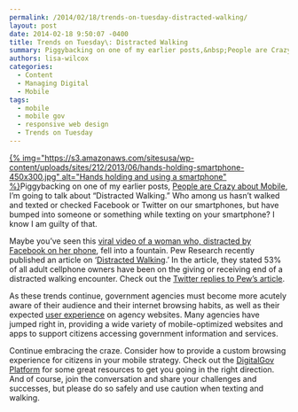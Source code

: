 ```yaml
---
permalink: /2014/02/18/trends-on-tuesday-distracted-walking/
layout: post
date: 2014-02-18 9:50:07 -0400
title: Trends on Tuesday\: Distracted Walking
summary: Piggybacking on one of my earlier posts,&nbsp;People are Crazy about Mobile, I&rsquo;m going to talk about &amp;#8220;Distracted Walking.&amp;#8221; Who among us hasn&amp;#8217;t walked and texted or checked Facebook or Twitter on our smartphones, but have bumped into someone or something while texting on your smartphone? I know
authors: lisa-wilcox
categories:
  - Content
  - Managing Digital
  - Mobile
tags:
  - mobile
  - mobile gov
  - responsive web design
  - Trends on Tuesday
---
```


[{% img="https://s3.amazonaws.com/sitesusa/wp-content/uploads/sites/212/2013/06/hands-holding-smartphone-450x300.jpg" alt="Hands holding and using a smartphone" %}](https://s3.amazonaws.com/sitesusa/wp-content/uploads/sites/212/2013/06/hands-holding-smartphone.jpg)Piggybacking on one of my earlier posts, [People are Crazy about Mobile](https://www.WHATEVER/2013/08/13/trends-on-tuesday-people-are-crazy-about-mobile/ "Trends on Tuesday: People Are Crazy about Mobile!"), I’m going to talk about &#8220;Distracted Walking.&#8221; Who among us hasn&#8217;t walked and texted or checked Facebook or Twitter on our smartphones, but have bumped into someone or something while texting on your smartphone? I know I am guilty of that.

Maybe you&#8217;ve seen this [viral video of a woman who, distracted by Facebook on her phone](http://www.youtube.com/watch?v=bGpVpsaItpU), fell into a fountain. Pew Research recently published an article on ‘[Distracted Walking](http://www.pewresearch.org/fact-tank/2014/01/02/more-than-half-of-cell-owners-affected-by-distracted-walking/).’ In the article, they stated 53% of all adult cellphone owners have been on the giving or receiving end of a distracted walking encounter. Check out the [Twitter replies to Pew’s article](https://twitter.com/pewinternet/status/418775359690375168).

As these trends continue, government agencies must become more acutely aware of their audience and their internet browsing habits, as well as their expected [user experience](https://www.WHATEVER/2013/09/18/making-mobile-gov-user-experience-recommendations/ "Making Mobile Gov: User Experience Recommendations") on agency websites. Many agencies have jumped right in, providing a wide variety of mobile-optimized websites and apps to support citizens accessing government information and services.

Continue embracing the craze. Consider how to provide a custom browsing experience for citizens in your mobile strategy. Check out the [DigitalGov Platform](https://www.WHATEVER/communities/mobile/ "Mobile") for some great resources to get you going in the right direction. And of course, join the conversation and share your challenges and successes, but please do so safely and use caution when texting and walking.